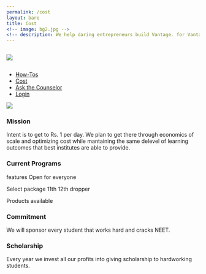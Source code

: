```yaml
---
permalink: /cost
layout: bare
title: Cost
<!-- image: bg2.jpg -->
<!-- description: We help daring entrepreneurs build Vantage. for Vantage is the highest yield leverage available.  -->
---
```

<div class="grid-container">
	<div class="grid-x grid-padding-x align-center">
		<div class="cell small-12 medium-10 large-8">
			<div class="grid-container">
				<div class="grid-x grid-padding-x">
					<div class="small-3 cell ">
						<img src="{{site.url}}/assets/img/logo.png" style="margin-top:1em; margin-bottom: 1em;">
					</div>
<div class="small-9 cell s-ws-top">
						<ul class="menu align-right hover">
			        <li><a href="" class="scolor2">How-Tos</a></li>
			        <li><a href="" class="active">Cost</a></li>
			        <li><a href="" class="scolor2">Ask the Counselor</a></li>
			        <li><a href="" class="scolor2">Login</a></li>
			      </ul>
					</div>
</div>
			</div>
		</div>
	</div>
</div>
<img src="https://www.indianfolk.com/wp-content/uploads/2018/10/tarl-high.jpg">
<div class="grid-container">
	<div class="grid-x grid-padding-x align-center">
		<div class="cell small-12 medium-10 large-8">
			<h3>Mission</h3>
			<p>Intent is to get to Rs. 1 per day. We plan to get there through economics of scale and optimizing cost while mantaining the same delevel of learning outcomes that best institutes are able to provide. </p>
			<h3>Current Programs</h3>
			features Open for everyone

Select package
11th
12th 
dropper

Products available

<h3>Commitment</h3>
<p>We will sponsor every student that works hard and cracks NEET. </p>

<!-- ### Transparency -->

<h3>Scholarship</h3>
<p>Every year we invest all our profits into giving scholarship to hardworking students.</p>
</div>
	</div>
</div>